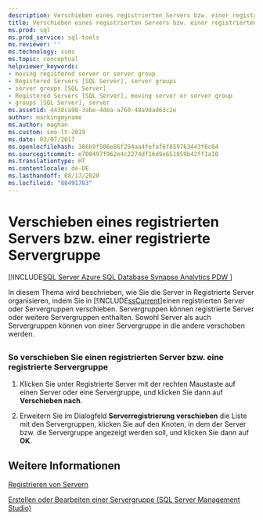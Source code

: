 ```yaml
---
description: Verschieben eines registrierten Servers bzw. einer registrierte Servergruppe
title: Verschieben eines registrierten Servers bzw. einer registrierten Servergruppe
ms.prod: sql
ms.prod_service: sql-tools
ms.reviewer: ''
ms.technology: ssms
ms.topic: conceptual
helpviewer_keywords:
- moving registered server or server group
- Registered Servers [SQL Server], server groups
- server groups [SQL Server]
- Registered Servers [SQL Server], moving server or server group
- groups [SQL Server], server
ms.assetid: 4438ca98-3abe-4dea-a760-48a9dad63c2e
author: markingmyname
ms.author: maghan
ms.custom: seo-lt-2019
ms.date: 03/07/2017
ms.openlocfilehash: 386b9f506e86f294aa4fefaf6f859763443f6c04
ms.sourcegitcommit: e700497f962e4c2274df16d9e651059b42ff1a10
ms.translationtype: HT
ms.contentlocale: de-DE
ms.lasthandoff: 08/17/2020
ms.locfileid: "88491783"
---
```

# <a name="move-a-registered-server-or-registered-server-group"></a>Verschieben eines registrierten Servers bzw. einer registrierte Servergruppe

[!INCLUDE[SQL Server Azure SQL Database Synapse Analytics PDW ](../../includes/applies-to-version/sql-asdb-asdbmi-asa-pdw.md)]

In diesem Thema wird beschrieben, wie Sie die Server in Registrierte Server organisieren, indem Sie in [!INCLUDE[ssCurrent](../../includes/sscurrent-md.md)]einen registrierten Server oder Servergruppen verschieben. Servergruppen können registrierte Server oder weitere Servergruppen enthalten. Sowohl Server als auch Servergruppen können von einer Servergruppe in die andere verschoben werden.  

## <a name="SSMSProcedure"></a>  

### <a name="to-move-a-registered-server-or-server-group"></a>So verschieben Sie einen registrierten Server bzw. eine registrierte Servergruppe  

1. Klicken Sie unter Registrierte Server mit der rechten Maustaste auf einen Server oder eine Servergruppe, und klicken Sie dann auf **Verschieben nach**.  
  
2. Erweitern Sie im Dialogfeld **Serverregistrierung verschieben** die Liste mit den Servergruppen, klicken Sie auf den Knoten, in dem der Server bzw. die Servergruppe angezeigt werden soll, und klicken Sie dann auf **OK**.  

## <a name="see-also"></a>Weitere Informationen

[Registrieren von Servern](../../tools/sql-server-management-studio/register-servers.md)

[Erstellen oder Bearbeiten einer Servergruppe &#40;SQL Server Management Studio&#41;](../../tools/sql-server-management-studio/create-or-edit-a-server-group-sql-server-management-studio.md)
